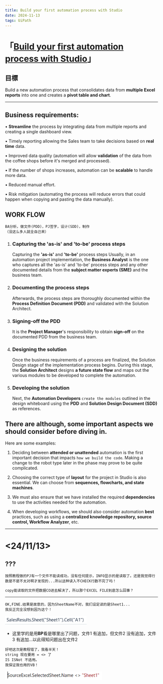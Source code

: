 ```yaml
---
title: Build your first automation process with Studio
date: 2024-11-13
tags: UiPath
---
```


# 「[Build your first automation process with Studio](https://academy.uipath.com/courses/build-your-first-automation-process-with-studio)」

## 目標
 Build a new automation process that consolidates data from **multiple Excel reports** into one and creates a **pivot table and chart**.

---

## Business requirements:

•
**Streamline** the process by integrating data from multiple reports and creating a single dashboard view.

•
Timely reporting allowing the Sales team to take decisions based on **real time** data.

•
Improved data quality (automation will allow **validation** of the data from the coffee shops before it's merged and processed).

•
If the number of shops increases, automation can be **scalable** to handle more data.

•
Reduced manual effort.

•
Risk mitigation (automating the process will reduce errors that could happen when copying and pasting the data manually).


## WORK FLOW

~~~
BA分析，做文件(PDD)，PJ签字，设计(SDD)，制作
（没这么多人就全自己来）
~~~
1. ### Capturing the 'as-is' and 'to-be' process steps
    Capturing the **'as-is'** and **'to-be'** process steps
Usually, in an automation project implementation, the **Business Analyst** is the one who captures all the 'as-is' and 'to-be' process steps and any other documented details from the **subject matter experts (SME)** and the business team.

2. ### Documenting the process steps
   Afterwards, the process steps are thoroughly documented within the **Process Definition Document (PDD)** and validated with the Solution Architect. 

3. ### Signing-off the PDD
    It is the **Project Manager**'s responsibility to obtain **sign-off** on the documented PDD from the business team.

4. ### Designing the solution

   Once the business requirements of a process are finalized, the Solution Design stage of the implementation process begins. During this stage, the **Solution Architect** designs **a future state flow** and maps out the various modules to be developed to complete the automation.

5. ### Developing the solution

   Next, the **Automation Developers** `create the modules` outlined in the design whiteboard using the **PDD** and **Solution Design Document (SDD)** as references.



## There are although, some **important aspects** we should consider before diving in.

Here are some examples:
1. Deciding between **attended or unattended** automation is the first important decision that impacts `how we build the code`.
Making a change to the robot type later in the phase may prove to be quite complicated.

2. Choosing the correct type of **layout** for the project in Studio is also essential. We can choose from **sequences, flowcharts, and state machines**.

3.  We must also ensure that we have installed the required **dependencies** to use the activities needed for the automation. 

4.   When developing workflows, we should also consider automation **best** practices, such as using a **centralized knowledge repository, source control, Workflow Analyzer**, etc.

---

# <24/11/13>

## ???
~~~
按照教程做的PJ有一个文件不能读成功，没有任何提示，INFO显示的是读取了。还是我觉得行数是不是不太对啊才发现的...所以这种读入不CHECK行数不完了吗！
~~~
~~~
copy能读取的文件把数据CO进去解决了，所以那个EXCEL FILE到底怎么回事？
~~~
---
~~~
OK,FINE.结果是故意的，因为SheetName不对，我们设定读的是Sheet1...
我反正完全没想到因为这个！
~~~
![](/assets/pic/sheet1.PNG)
- 这里学的是用**BP**看是哪里出了问题，文件1 有追加，但文件2 没有追加，文件3 有追加...以此得知问题出在文件2
~~~
好吧这次是教程错了，我看半天！
string 现在要用 = <> 了
IS ISNot 不适用。
我保证我也用的VB！
~~~
![](assets\pic\24111301.png)
